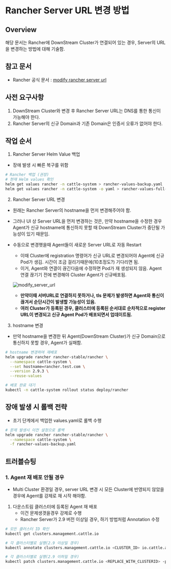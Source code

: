 # Rancher Server URL 변경 방법
## Overview
해당 문서는 Rancher에 DownStream Cluster가 연결되어 있는 경우, Server의 URL을 변경하는 방법에 대해 기술함.

## 참고 문서
- Rancher 공식 문서 : [modify rancher server url](https://www.suse.com/ko-kr/support/kb/doc/?id=000021274)

## 사전 요구사항
1. DownStream Cluster와 변경 후 Rancher Server URL는 DNS를 통한 통신이 가능해야 한다.
2. Rancher Server의 신규 Domain과 기존 Domain은 인증서 오류가 없어야 한다.

## 작업 순서
1. Rancher Server Helm Value 백업
- 장애 발생 시 빠른 복구를 위함
```bash
# Rancher 백업 (권장)
# 현재 Helm values 확인
helm get values rancher -n cattle-system > rancher-values-backup.yaml
helm get values rancher -n cattle-system -o yaml > rancher-values-full-backup.yaml
```

2. Rancher Server URL 변경
- 원래는 Rancher Server의 hostname을 먼저 변경해주어야 함.
- 그러나 UI 상 Server URL을 먼저 변경하는 것은, 만약 hostname을 수정한 경우 Agent가 신규 hostname에 통신하지 못할 때 DownStream Cluster가 중단될 가능성이 있기 때문임.
- 수동으로 변경햇을때 Agent들이 새로운 Server URL로 자동 Restart
    - 이때 Cluster에 registration 명령어가 신규 URL로 변경되어야 Agent에 신규 Pod가 생김.
시간이 조금 걸리기때문에(10초정도?) 기다리면 됨.
    - 이거, Agent와 연결이 끊긴다음에 수정하면 Pod가 재 생성되지 않음. Agent 연결 끊기기 전에 변경해야 Cluster Agent가 신규배포됨.

    ![modify_server_url](./images/modify_server_url.png)

    - **만약이때 서버URL로 연결하지 못하거나, tls 문제가 발생하면 Agent와 통신이 끊겨서 순단시간이 발생할 가능성이 있음.**
    - **여러 Cluster가 등록된 경우, 클러스터에 등록된 순서대로 순차적으로 register URL이 변경되고 신규 Agent Pod가 배포되면서 업데이트됨.**

3. hostname 변경
- 만약 hostname을 변경한 뒤 Agent(DownStream Cluster)가 신규 Domain으로 통신하지 못할 경우, Agent가 실패함.

```bash
# hostname 변경하여 재배포
helm upgrade rancher rancher-stable/rancher \
  --namespace cattle-system \
  --set hostname=rancher.test.com \
  --version 2.9.3 \
  --reuse-values

# 배포 완료 대기
kubectl -n cattle-system rollout status deploy/rancher
```

## 장애 발생 시 롤백 전략
- 초기 단계에서 백업한 values.yaml로 롤백 수행

```bash
# 문제 발생시 이전 설정으로 롤백
helm upgrade rancher rancher-stable/rancher \
  --namespace cattle-system \
  -f rancher-values-backup.yaml
```

## 트러블슈팅
### 1. Agent 재 배포 안될 경우
- Multi Cluster 환경일 경우, server URL 변경 시 모든 Cluster에 반영되지 않았을 경우에 Agent를 강제로 재 시작 해야함.
1. 다운스트림 클러스터에 등록된 Agent 재 배포
    - 이건 문제생겻을경우 강제로 수행
    - Rancher Server가 2.9 버전 이상일 경우, 하기 방법처럼 Annotation 수정

```bash
# 모든 클러스터 ID 확인
kubectl get clusters.management.cattle.io

# 각 클러스터별로 실행(2.9 이상일 경우)
kubectl annotate clusters.management.cattle.io <CLUSTER_ID> io.cattle.agent.force.deploy=true

# 각 클러스터별로 실행(2.9 이하일 경우)
kubectl patch clusters.management.cattle.io <REPLACE_WITH_CLUSTERID> -p '{"status":{"agentImage":"dummy"}}' --type merge
```
